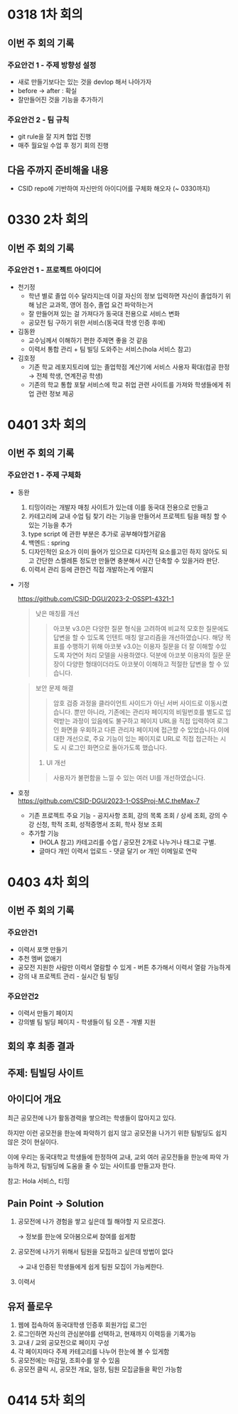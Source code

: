 # 0318 1차 회의
## 이번 주 회의 기록
### 주요안건 1 - 주제 방향성 설정
- 새로 만들기보다는 있는 것을 devlop 해서 나아가자
- before → after : 확실
- 잘만들어진 것을 기능을 추가하기

### 주요안건 2 - 팀 규칙
- git rule을 잘 지켜 협업 진행
- 매주 월요일 수업 후 정기 회의 진행

## 다음 주까지 준비해올 내용
- CSID repo에 기반하여 자신만의 아이디어를 구체화 해오자 (~ 0330까지)

# 0330 2차 회의
## 이번 주 회의 기록
### 주요안건 1 - 프로젝트 아이디어
- 천기정
    - 학년 별로 졸업 이수 달라지는데 이걸 자신의 정보 입력하면 자신이 졸업하기 위해 남은 교과목, 영어 점수, 졸업 요건 파악하는거
    - 잘 만들어져 있는 걸 가져다가 동국대 전용으로 서비스 변화
    - 공모전 팀 구하기 위한 서비스(동국대 학생 인증 후에)
- 김동완
    - 교수님께서 이해하기 편한 주제면 좋을 것 같음
    - 이력서 통합 관리 + 팀 빌딩 도와주는 서비스(hola 서비스 참고)
- 김호정
    - 기존 학교 레포지토리에 있는 졸업학점 계산기에 서비스 사용자 확대(컴공 한정 → 전체 학생, 연계전공 학생)
    - 기존의 학교 통합 포탈 서비스에 학교 취업 관련 사이트를 가져와 학생들에게 취업 관련 정보 제공

# 0401 3차 회의
## 이번 주 회의 기록
### 주요안건 1 - 주제 구체화

- 동완
    1. 티밍이라는 개발자 매칭 사이트가 있는데 이를 동국대 전용으로 만들고
    2. 카테고리에 교내 수업 팀 찾기 라는 기능을 만들어서 프로젝트 팀을 매칭 할 수 있는 기능을 추가
    3. type script 에 관한 부분은 추가로 공부해야할거같음
    4. 백엔드 : spring
    5. 디자인적인 요소가 이미 들어가 있으므로 디자인적 요소를고민 하지 않아도 되고 간단한 스켈레톤 정도만 만들면 충분해서 시간 단축할 수 있을거라 판단.
    6. 이력서 관리 등에 관한건 직접 개발하는게 어떨지
- 기정

  https://github.com/CSID-DGU/2023-2-OSSP1-4321-1

  > 낮은 매칭률 개선
  >
  >
  > > 아코봇 v3.0은 다양한 질문 형식을 고려하여 비교적 모호한 질문에도 답변을 할 수 있도록 인텐트 매칭 알고리즘을 개선하였습니다. 해당 목표를 수행하기 위해 아코봇 v3.0는 이용자 질문을 더 잘 이해할 수있도록 자연어 처리 모델을 사용하였다. 덕분에 아코봇 이용자의 질문 문장이 다양한 형태이더라도 아코봇이 이해하고 적절한 답변을 할 수 있습니다.
  > >

  > 보안 문제 해결
  >
  >
  > > 암호 검증 과정을 클라이언트 사이드가 아닌 서버 사이드로 이동시켰습니다. 뿐만 아니라, 기존에는 관리자 페이지의 비밀번호를 별도로 입력받는 과정이 있음에도 불구하고 페이지 URL을 직접 입력하여 로그인 화면을 우회하고 다른 관리자 페이지에 접근할 수 있었습니다.이에 대한 개선으로, 주요 기능이 있는 페이지로 URL로 직접 접근하는 시도 시 로그인 화면으로 돌아가도록 했습니다.
  > >
  > 1. UI 개선
  >
  > > 사용자가 불편함을 느낄 수 있는 여러 UI를 개선하였습니다.
- 호정    
https://github.com/CSID-DGU/2023-1-OSSProj-M.C.theMax-7
    - 기존 프로젝트 주요 기능 - 공지사항 조회, 강의 목록 조회 / 상세 조회, 강의 수강 신청, 학적 조회, 성적증명서 조회, 학사 정보 조회
    - 추가할 기능
        - (HOLA 참고) 카테고리를 수업 / 공모전 2개로 나누거나 태그로 구별.
        - 글마다 개인 이력서 업로드 - 댓글 달기 or 개인 이메일로 연락

# 0403 4차 회의
## 이번 주 회의 기록
### 주요안건1

- 이력서 포맷 만들기
- 추천 멤버 없애기
- 공모전 지원한 사람만 이력서 열람할 수 있게 - 버튼 추가해서 이력서 열람 가능하게
- 강의 내 프로젝트 관리 - 실시간 팀 빌딩

### 주요안건2

- 이력서 만들기 페이지
- 강의별 팀 빌딩 페이지 - 학생들이 팀 오픈 - 개별 지원

## 회의 후 최종 결과

## 주제: 팀빌딩 사이트

## 아이디어 개요

최근 공모전에 나가 활동경력을 쌓으려는 학생들이 많아지고 있다.

하지만 이런 공모전을 한눈에 파악하기 쉽지 않고 공모전을 나가기 위한 팀빌딩도 쉽지 않은 것이 현실이다.

이에 우리는 동국대학교 학생들에 한정하여 교내, 교외 여러 공모전들을 한눈에 파악 가능하게 하고, 팀빌딩에 도움을 줄 수 있는 사이트를 만들고자 한다.

참고: Hola 서비스, 티밍

## Pain Point → Solution

1. 공모전에 나가 경험을 쌓고 싶은데 뭘 해야할 지 모르겠다.

   → 정보를 한눈에 모아봄으로써 참여를 쉽게함

2. 공모전에 나가기 위해서 팀원을 모집하고 싶은데 방법이 없다

   → 교내 인증된 학생들에게 쉽게 팀원 모집이 가능케한다.

3. 이력서

## 유저 플로우

1. 웹에 접속하여 동국대학생 인증후 회원가입 로그인
2. 로그인하면 자신의 관심분야를 선택하고, 현재까지 이력등을 기록가능
3. 교내 / 교외 공모전으로 페이지 구성
4. 각 페이지마다 주제 카테고리를 나누어 한눈에 볼 수 있게함
5. 공모전에는 마감일, 조회수를 알 수 있음
6. 공모전 클릭 시, 공모전 개요, 일정, 팀원 모집글들을 확인 가능함

# 0414 5차 회의
